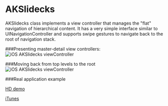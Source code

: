 AKSlidecks
==========

AKSlidecks class implements a view controller that manages the "flat" navigation of hierarchical content.
It has a very simple interface similar to UINavigationController and supports swipe gestures to navigate back to the root of navigation stack.

###Presenting master-detail view controllers:
![iOS AKSlidecks viewController](http://cdn.makeagif.com/media/5-06-2014/dSyk4T.gif)


###Moving back from top levels to the root
![iOS AKSlidecks viewController](http://cdn.makeagif.com/media/5-06-2014/OA2hSI.gif)

###Real application example

[HD demo](http://www.youtube.com/watch?v=18TPXCJCj1k)

[iTunes](https://itunes.apple.com/ru/app/habrahabr/id778613673)



